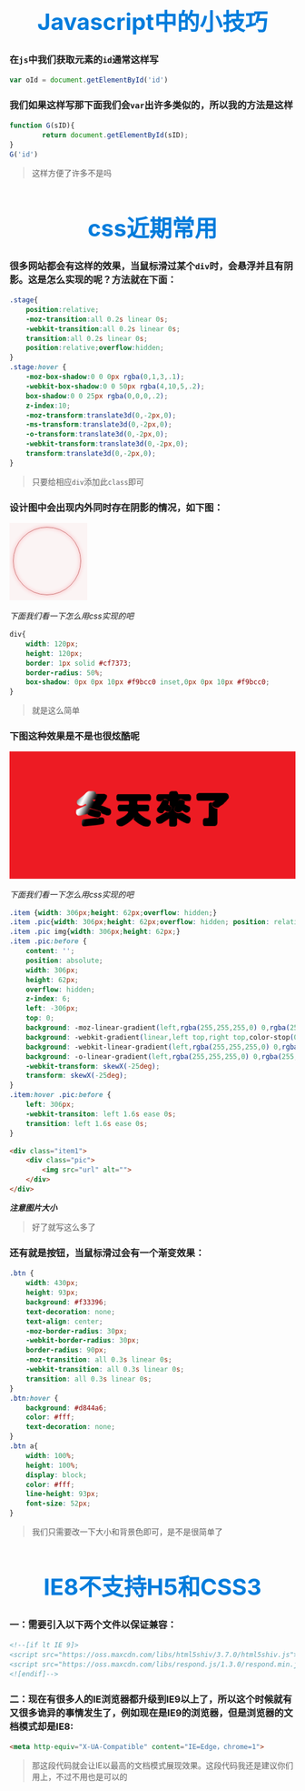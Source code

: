 <h1 style="font-size: 40px;text-align:center;color: #007cdc;">
    Javascript中的小技巧
</h1>

### 在`js`中我们获取元素的`id`通常这样写

````js
var oId = document.getElementById('id')
````

### 我们如果这样写那下面我们会`var`出许多类似的，所以我的方法是这样

````js
function G(sID){
		return document.getElementById(sID);
}
G('id')
````
> 这样方便了许多不是吗


<h1 style="font-size: 40px;text-align:center;color: #007cdc;">
    css近期常用
</h1>

### 很多网站都会有这样的效果，当鼠标滑过某个`div`时，会悬浮并且有阴影。这是怎么实现的呢？方法就在下面：

````css
.stage{
	position:relative;
	-moz-transition:all 0.2s linear 0s;
	-webkit-transition:all 0.2s linear 0s;
	transition:all 0.2s linear 0s;
	position:relative;overflow:hidden;
}
.stage:hover {
	-moz-box-shadow:0 0 0px rgba(0,1,3,.1);
	-webkit-box-shadow:0 0 50px rgba(4,10,5,.2);
	box-shadow:0 0 25px rgba(0,0,0,.2);
	z-index:10;
	-moz-transform:translate3d(0,-2px,0);
	-ms-transform:translate3d(0,-2px,0);
	-o-transform:translate3d(0,-2px,0);
	-webkit-transform:translate3d(0,-2px,0);
	transform:translate3d(0,-2px,0);
}
````

> 只要给相应`div`添加此`class`即可


### 设计图中会出现内外同时存在阴影的情况，如下图：

![内外阴影效果图](https://raw.githubusercontent.com/forevertyler/images/master/boxshadow.png)

*下面我们看一下怎么用css实现的吧*

````css
div{
	width: 120px;
	height: 120px;
	border: 1px solid #cf7373;
	border-radius: 50%;
	box-shadow: 0px 0px 10px #f9bcc0 inset,0px 0px 10px #f9bcc0;
}
````

>就是这么简单


###  下图这种效果是不是也很炫酷呢

![内外阴影效果图](https://raw.githubusercontent.com/forevertyler/images/master/tra.gif)

*下面我们看一下怎么用css实现的吧*

````css
.item {width: 306px;height: 62px;overflow: hidden;}
.item .pic{width: 306px;height: 62px;overflow: hidden; position: relative;}
.item .pic img{width: 306px;height: 62px;}
.item .pic:before {
    content: '';
    position: absolute;
    width: 306px;
    height: 62px;
    overflow: hidden;
    z-index: 6;
    left: -306px;
    top: 0;
    background: -moz-linear-gradient(left,rgba(255,255,255,0) 0,rgba(255,255,255,0.4) 50%,rgba(255,255,255,0) 100%);
    background: -webkit-gradient(linear,left top,right top,color-stop(0%,rgba(255,255,255,0)),color-stop(50%,rgba(255,255,255,0.4)),color-stop(100%,rgba(255,255,255,0)));
    background: -webkit-linear-gradient(left,rgba(255,255,255,0) 0,rgba(255,255,255,0.4) 50%,rgba(255,255,255,0) 100%);
    background: -o-linear-gradient(left,rgba(255,255,255,0) 0,rgba(255,255,255,0.4) 50%,rgba(255,255,255,0) 100%);
    -webkit-transform: skewX(-25deg);
    transform: skewX(-25deg);
}
.item:hover .pic:before {
    left: 306px;
    -webkit-transiton: left 1.6s ease 0s;
    transition: left 1.6s ease 0s;
}

````
````HTML
<div class="item1">
	<div class="pic">
		<img src="url" alt="">
	</div>
</div>
````

***注意图片大小***

>好了就写这么多了

### 还有就是按钮，当鼠标滑过会有一个渐变效果：

````css
.btn {
    width: 430px;
    height: 93px;
    background: #f33396;
    text-decoration: none;
    text-align: center;
    -moz-border-radius: 30px;
    -webkit-border-radius: 30px;
    border-radius: 90px;
    -moz-transition: all 0.3s linear 0s;
    -webkit-transition: all 0.3s linear 0s;
    transition: all 0.3s linear 0s;
}
.btn:hover {
    background: #d844a6;
    color: #fff;
    text-decoration: none;
}
.btn a{
	width: 100%;
	height: 100%;
	display: block;
	color: #fff;
	line-height: 93px;
	font-size: 52px;
}
````


>我们只需要改一下大小和背景色即可，是不是很简单了




<h1 style="font-size: 40px;text-align:center;color: #007cdc;">
    IE8不支持H5和CSS3
</h1>

###  一：需要引入以下两个文件以保证兼容：

````HTML
<!--[if lt IE 9]>
<script src="https://oss.maxcdn.com/libs/html5shiv/3.7.0/html5shiv.js"></script>
<script src="https://oss.maxcdn.com/libs/respond.js/1.3.0/respond.min.js"></script>
<![endif]-->
````

### 二：现在有很多人的IE浏览器都升级到IE9以上了，所以这个时候就有又很多诡异的事情发生了，例如现在是IE9的浏览器，但是浏览器的文档模式却是IE8:

````HTML
<meta http-equiv="X-UA-Compatible" content="IE=Edge，chrome=1">
````

>那这段代码就会让IE以最高的文档模式展现效果。这段代码我还是建议你们用上，不过不用也是可以的
